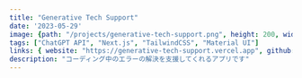 ```yaml
---
title: "Generative Tech Support"
date: '2023-05-29'
image: {path: "/projects/generative-tech-support.png", height: 200, width: 300}
tags: ["ChatGPT API", "Next.js", "TailwindCSS", "Material UI"]
links: { website: "https://generative-tech-support.vercel.app", github: "https://github.com/yiRMT/GenerativeTechSupport", media: "" }
description: "コーディング中のエラーの解決を支援してくれるアプリです"
---
```

